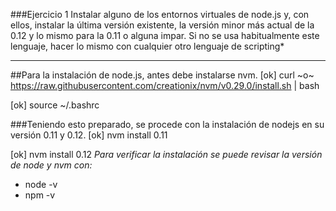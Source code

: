 ###Ejercicio 1
Instalar alguno de los entornos virtuales de node.js y, con ellos, instalar la última versión existente, la versión minor más actual de la 0.12 y lo mismo para la 0.11 o alguna impar. Si no se usa habitualmente este lenguaje, hacer lo mismo con cualquier otro lenguaje de scripting*
________________

##Para la instalación de node.js, antes debe instalarse nvm.
[ok] curl ~o~ https://raw.githubusercontent.com/creationix/nvm/v0.29.0/install.sh | bash

[ok] source ~/.bashrc

###Teniendo esto preparado, se procede con la instalación de nodejs en su versión 0.11 y 0.12.
[ok] nvm install 0.11

[ok] nvm install 0.12
*Para verificar la instalación se puede revisar la versión de node y nvm con:*
* node -v
* npm -v
